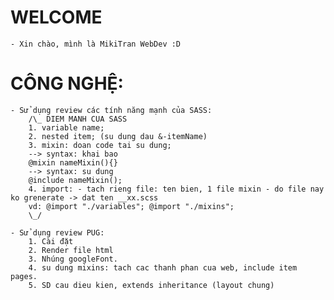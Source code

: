 # WELCOME

    - Xin chào, mình là MikiTran WebDev :D

# CÔNG NGHỆ:

    - Sử dụng review các tính năng mạnh của SASS:
        /\_ DIEM MANH CUA SASS
        1. variable name;
        2. nested item; (su dung dau &-itemName)
        3. mixin: doan code tai su dung;
        --> syntax: khai bao
        @mixin nameMixin(){}
        --> syntax: su dung
        @include nameMixin();
        4. import: - tach rieng file: ten bien, 1 file mixin - do file nay ko grenerate -> dat ten __xx.scss
        vd: @import "./variables"; @import "./mixins";
        \_/

    - Sử dụng review PUG:
        1. Cài đặt
        2. Render file html
        3. Nhúng googleFont.
        4. su dung mixins: tach cac thanh phan cua web, include item pages.
        5. SD cau dieu kien, extends inheritance (layout chung)
